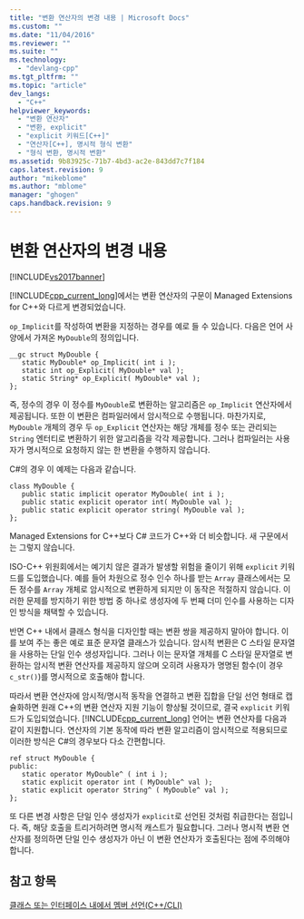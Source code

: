 ```yaml
---
title: "변환 연산자의 변경 내용 | Microsoft Docs"
ms.custom: ""
ms.date: "11/04/2016"
ms.reviewer: ""
ms.suite: ""
ms.technology: 
  - "devlang-cpp"
ms.tgt_pltfrm: ""
ms.topic: "article"
dev_langs: 
  - "C++"
helpviewer_keywords: 
  - "변환 연산자"
  - "변환, explicit"
  - "explicit 키워드[C++]"
  - "연산자[C++], 명시적 형식 변환"
  - "형식 변환, 명시적 변환"
ms.assetid: 9b83925c-71b7-4bd3-ac2e-843dd7c7f184
caps.latest.revision: 9
author: "mikeblome"
ms.author: "mblome"
manager: "ghogen"
caps.handback.revision: 9
---
```

# 변환 연산자의 변경 내용
[!INCLUDE[vs2017banner](../assembler/inline/includes/vs2017banner.md)]

[!INCLUDE[cpp_current_long](../Token/cpp_current_long_md.md)]에서는 변환 연산자의 구문이 Managed Extensions for C\+\+와 다르게 변경되었습니다.  
  
 `op_Implicit`를 작성하여 변환을 지정하는 경우를 예로 들 수 있습니다.  다음은 언어 사양에서 가져온 `MyDouble`의 정의입니다.  
  
```  
__gc struct MyDouble {  
   static MyDouble* op_Implicit( int i );   
   static int op_Explicit( MyDouble* val );  
   static String* op_Explicit( MyDouble* val );   
};  
```  
  
 즉, 정수의 경우 이 정수를 `MyDouble`로 변환하는 알고리즘은 `op_Implicit` 연산자에서 제공됩니다.  또한 이 변환은 컴파일러에서 암시적으로 수행됩니다.  마찬가지로, `MyDouble` 개체의 경우 두 `op_Explicit` 연산자는 해당 개체를 정수 또는 관리되는 `String` 엔터티로 변환하기 위한 알고리즘을 각각 제공합니다.  그러나 컴파일러는 사용자가 명시적으로 요청하지 않는 한 변환을 수행하지 않습니다.  
  
 C\#의 경우 이 예제는 다음과 같습니다.  
  
```  
class MyDouble {  
   public static implicit operator MyDouble( int i );   
   public static explicit operator int( MyDouble val );  
   public static explicit operator string( MyDouble val );   
};  
```  
  
 Managed Extensions for C\+\+보다 C\# 코드가 C\+\+와 더 비슷합니다.  새 구문에서는 그렇지 않습니다.  
  
 ISO\-C\+\+ 위원회에서는 예기치 않은 결과가 발생할 위험을 줄이기 위해 `explicit` 키워드를 도입했습니다. 예를 들어 차원으로 정수 인수 하나를 받는 `Array` 클래스에서는 모든 정수를 `Array` 개체로 암시적으로 변환하게 되지만 이 동작은 적절하지 않습니다.  이러한 문제를 방지하기 위한 방법 중 하나로 생성자에 두 번째 더미 인수를 사용하는 디자인 방식을 채택할 수 있습니다.  
  
 반면 C\+\+ 내에서 클래스 형식을 디자인할 때는 변환 쌍을 제공하지 말아야 합니다.  이를 보여 주는 좋은 예로 표준 문자열 클래스가 있습니다.  암시적 변환은 C 스타일 문자열을 사용하는 단일 인수 생성자입니다.  그러나 이는 문자열 개체를 C 스타일 문자열로 변환하는 암시적 변환 연산자를 제공하지 않으며 오히려 사용자가 명명된 함수\(이 경우 `c_str()`\)를 명시적으로 호출해야 합니다.  
  
 따라서 변환 연산자에 암시적\/명시적 동작을 연결하고 변환 집합을 단일 선언 형태로 캡슐화하면 원래 C\+\+의 변환 연산자 지원 기능이 향상될 것이므로, 결국 `explicit` 키워드가 도입되었습니다.  [!INCLUDE[cpp_current_long](../Token/cpp_current_long_md.md)] 언어는 변환 연산자를 다음과 같이 지원합니다. 연산자의 기본 동작에 따라 변환 알고리즘이 암시적으로 적용되므로 이러한 방식은 C\#의 경우보다 다소 간편합니다.  
  
```  
ref struct MyDouble {  
public:  
   static operator MyDouble^ ( int i );  
   static explicit operator int ( MyDouble^ val );  
   static explicit operator String^ ( MyDouble^ val );  
};  
```  
  
 또 다른 변경 사항은 단일 인수 생성자가 `explicit`로 선언된 것처럼 취급한다는 점입니다.  즉, 해당 호출을 트리거하려면 명시적 캐스트가 필요합니다.  그러나 명시적 변환 연산자를 정의하면 단일 인수 생성자가 아닌 이 변환 연산자가 호출된다는 점에 주의해야 합니다.  
  
## 참고 항목  
 [클래스 또는 인터페이스 내에서 멤버 선언\(C\+\+\/CLI\)](../dotnet/member-declarations-within-a-class-or-interface-cpp-cli.md)